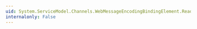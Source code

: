 ```yaml
---
uid: System.ServiceModel.Channels.WebMessageEncodingBindingElement.ReaderQuotas
internalonly: False
---
```

